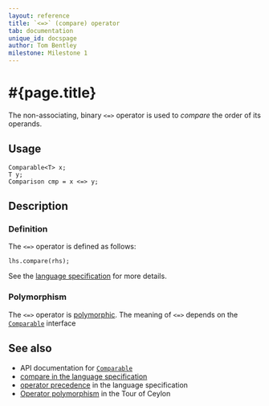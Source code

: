 ```yaml
---
layout: reference
title: `<=>` (compare) operator
tab: documentation
unique_id: docspage
author: Tom Bentley
milestone: Milestone 1
---
```


# #{page.title}

The non-associating, binary `<=>` operator is used to *compare* the order of 
its operands.

## Usage 

    Comparable<T> x;
    T y;
    Comparison cmp = x <=> y;

## Description

### Definition

The `<=>` operator is defined as follows:

    lhs.compare(rhs);

See the [language specification](#{site.urls.spec}#equalitycomparison) for more details.

### Polymorphism

The `<=>` operator is [polymorphic](/documentation/reference/operator/operator-polymorphism). 
The meaning of `<=>` depends on the 
[`Comparable`](#{site.urls.apidoc}/ceylon/language/interface_Comparable.html) interface 

## See also

* API documentation for [`Comparable`](#{site.urls.apidoc}/ceylon/language/interface_Comparable.html)
* [compare in the language specification](#{site.urls.spec}#equalitycomparison)
* [operator precedence](#{site.urls.spec}#operatorprecedence) in the 
  language specification
* [Operator polymorphism](/documentation/tour/language-module/#operator_polymorphism) 
  in the Tour of Ceylon

